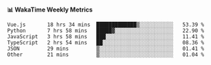 **:bar_chart: WakaTime Weekly Metrics**

<!--START_SECTION:waka-->

```text
Vue.js       18 hrs 34 mins  █████████████▒░░░░░░░░░░░   53.39 %
Python       7 hrs 58 mins   █████▓░░░░░░░░░░░░░░░░░░░   22.90 %
JavaScript   3 hrs 58 mins   ███░░░░░░░░░░░░░░░░░░░░░░   11.41 %
TypeScript   2 hrs 54 mins   ██░░░░░░░░░░░░░░░░░░░░░░░   08.36 %
JSON         29 mins         ▒░░░░░░░░░░░░░░░░░░░░░░░░   01.41 %
Other        21 mins         ▒░░░░░░░░░░░░░░░░░░░░░░░░   01.04 %
```

<!--END_SECTION:waka-->
